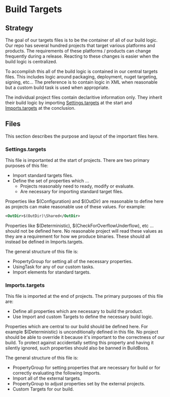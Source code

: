 # Build Targets

## Strategy 

The goal of our targets files is to be the container of all of our build logic.  Our repo has several hundred projects that target various platforms and products.  The requirements of these platforms / products can change frequently during a release.  Reacting to these changes is easier when the build logic is centralized.  

To accomplish this all of the build logic is contained in our central targets files.  This includes logic around packaging, deployment, nuget targeting, signing, etc...  The preference is to contain logic in XML when reasonable but a custom build task is used when appropriate. 

The individual project files contain declaritive information only.  They inherit their build logic by importing [Settings.targets](Settings.targets) at the start and [Imports.targets](Imports.targets) at the conclusion.  

## Files

This section describes the purpose and layout of the important files here.

### Settings.targets

This file is importanted at the start of projects.  There are two primary purposes of this file:

- Import standard targets files. 
- Define the set of properties which ...
    - Projects reasonably need to ready, modify or evaluate.
    - Are necessary for importing standard target files.

Properties like $(Configuration) and $(OutDir) are reasonable to define here as projects can make reasonable use of these values.  For example:

``` xml
<OutDir>$(OutDir)\Shared</OutDir>
```

Properties like $(Deterministic), $(CheckForOverflowUnderflow), etc ... should not be defined here.  No reasonable project will read these values as they are a requirement for how we produce binaries.  These should all instead be defined in Imports.targets.

The general structure of this file is:

- PropertyGroup for setting all of the necessary properties.
- UsingTask for any of our custom tasks.
- Import elements for standard targets.

### Imports.targets

This file is imported at the end of projects.  The primary purposes of this file are:

- Define all properties which are necessary to build the product. 
- Use Import and custom Targets to define the necessary build logic.

Properties which are central to our build should be defined here.  For example $(Deterministic) is unconditionally defined in this file.  No project should be able to override it because it's important to the correctness of our build.  To protect against accidentally setting this property and having it silently ignored, such properties should also be banned in BuildBoss.


The general structure of this file is:

- PropertyGroup for setting properties that are necessary for build or for correctly evaluating the following Imports.
- Import all of the external targets.
- PropertyGroup to adjust properties set by the external projects.
- Custom Targets for our build.
